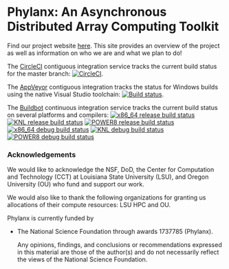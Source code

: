 <!-- Copyright (c) 2017 Louisiana State University                                  -->
<!-- Copyright (c) 2017 Oregon University                                           -->
<!--                                                                                -->
<!--   Distributed under the Boost Software License, Version 1.0. (See accompanying -->
<!--   file LICENSE_1_0.txt or copy at http://www.boost.org/LICENSE_1_0.txt)        -->

# Phylanx: An Asynchronous Distributed Array Computing Toolkit

Find our project website [here](http://phylanx.stellar-group.org/). This site provides an overview of the project as well 
as information on who we are and what we plan to do!

The [CircleCI](https://circleci.com/gh/STEllAR-GROUP/phylanx) contiguous
integration service tracks the current build status for the master branch:
[![CircleCI](https://circleci.com/gh/STEllAR-GROUP/phylanx.svg?style=svg)](https://circleci.com/gh/STEllAR-GROUP/phylanx).

The [AppVeyor](https://ci.appveyor.com/project/hkaiser/phylanx) contiguous
integration tracks the status for Windows builds using the native Visual
Studio toolchain:
[![Build status](https://ci.appveyor.com/api/projects/status/2ewum879yi7akxc1/branch/master?svg=true)](https://ci.appveyor.com/project/hkaiser/phylanx).

The [Buildbot](http://ktau.nic.uoregon.edu:8020/tgrid) continuous integration
service tracks the current build status on several platforms and compilers:
[![x86_64 release build status](http://ktau.nic.uoregon.edu:8020/badges/x86_64-gcc7-release.svg?left_text=x86_64-gcc7-release)](http://ktau.nic.uoregon.edu:8020/#/)
[![KNL release build status](http://ktau.nic.uoregon.edu:8020/badges/knl-gcc7-release.svg?left_text=KNL-gcc7-release)](http://ktau.nic.uoregon.edu:8020/#/)
[![POWER8 release build status](http://ktau.nic.uoregon.edu:8020/badges/ppc64le-clang5-release.svg?left_text=POWER8-clang5-release)](http://ktau.nic.uoregon.edu:8020/#/)
[![x86_64 debug build status](http://ktau.nic.uoregon.edu:8020/badges/x86_64-gcc7-debug.svg?left_text=x86_64-gcc7-debug)](http://ktau.nic.uoregon.edu:8020/#/)
[![KNL debug build status](http://ktau.nic.uoregon.edu:8020/badges/knl-gcc7-debug.svg?left_text=KNL-gcc7-debug)](http://ktau.nic.uoregon.edu:8020/#/)
[![POWER8 debug build status](http://ktau.nic.uoregon.edu:8020/badges/ppc64le-clang5-debug.svg?left_text=POWER8-clang5-debug)](http://ktau.nic.uoregon.edu:8020/#/)

### Acknowledgements

We would like to acknowledge the NSF, DoD, the Center for Computation
and Technology (CCT) at Louisiana State University (LSU), and Oregon University
(OU) who fund and support our work.

We would also like to thank the following organizations for granting us
allocations of their compute resources: LSU HPC and OU.

Phylanx is currently funded by

* The National Science Foundation through awards 1737785 (Phylanx).

  Any opinions, findings, and conclusions or recommendations expressed in this
  material are those of the author(s) and do not necessarily reflect the views
  of the National Science Foundation.

